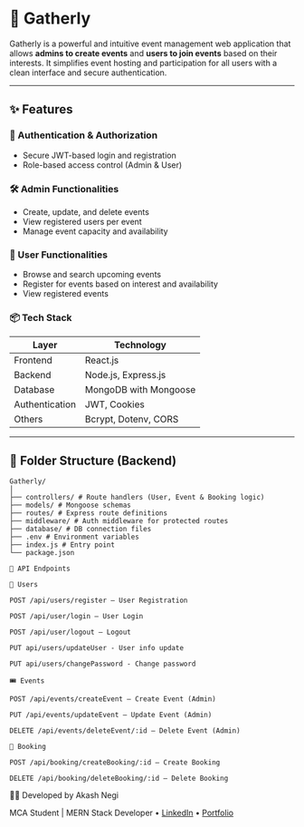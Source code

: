 # 📅 Gatherly

Gatherly is a powerful and intuitive event management web application that allows **admins to create events** and **users to join events** based on their interests. It simplifies event hosting and participation for all users with a clean interface and secure authentication.

---

## ✨ Features

### 🔐 Authentication & Authorization
- Secure JWT-based login and registration
- Role-based access control (Admin & User)

### 🛠️ Admin Functionalities
- Create, update, and delete events
- View registered users per event
- Manage event capacity and availability

### 👥 User Functionalities
- Browse and search upcoming events
- Register for events based on interest and availability
- View registered events

### 📦 Tech Stack

| Layer         | Technology           |
|---------------|----------------------|
| Frontend      | React.js             |
| Backend       | Node.js, Express.js  |
| Database      |MongoDB with Mongoose |
| Authentication| JWT, Cookies         |
| Others        | Bcrypt, Dotenv, CORS |

---

## 📁 Folder Structure (Backend)
```
Gatherly/
│
├── controllers/ # Route handlers (User, Event & Booking logic)
├── models/ # Mongoose schemas
├── routes/ # Express route definitions
├── middleware/ # Auth middleware for protected routes
├── database/ # DB connection files
├── .env # Environment variables
├── index.js # Entry point
└── package.json
```

```
📮 API Endpoints

🔑 Users

POST /api/users/register – User Registration

POST /api/user/login – User Login

POST /api/user/logout – Logout

PUT api/users/updateUser - User info update

PUT api/users/changePassword - Change password

🎟️ Events

POST /api/events/createEvent – Create Event (Admin)

PUT /api/events/updateEvent – Update Event (Admin)

DELETE /api/events/deleteEvent/:id – Delete Event (Admin)

🔖 Booking

POST /api/booking/createBooking/:id – Create Booking 

DELETE /api/booking/deleteBooking/:id – Delete Booking
```

👨‍💻 Developed by
Akash Negi

MCA Student | MERN Stack Developer
• [LinkedIn](https://www.linkedin.com/in/11aakash-negi) • [Portfolio](http://akashnegi11.netlify.app/)

